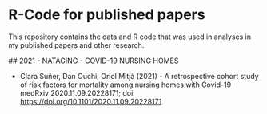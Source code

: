 # R-Code for published papers

This repository contains the data and R code that was used in analyses in my published papers and other research.

## 2021 - NATAGING - COVID-19 NURSING HOMES
- Clara Suñer, Dan Ouchi, Oriol Mitjà (2021) - A retrospective cohort study of risk factors for mortality among nursing homes with Covid-19 medRxiv 2020.11.09.20228171; doi: https://doi.org/10.1101/2020.11.09.20228171
